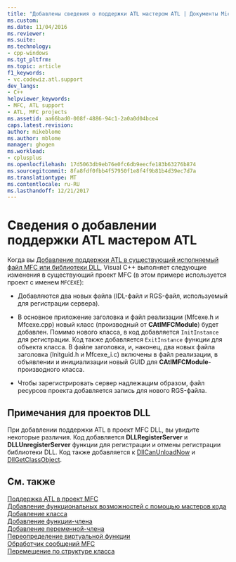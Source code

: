 ```yaml
---
title: "Добавлены сведения о поддержки ATL мастером ATL | Документы Microsoft"
ms.custom: 
ms.date: 11/04/2016
ms.reviewer: 
ms.suite: 
ms.technology:
- cpp-windows
ms.tgt_pltfrm: 
ms.topic: article
f1_keywords:
- vc.codewiz.atl.support
dev_langs:
- C++
helpviewer_keywords:
- MFC, ATL support
- ATL, MFC projects
ms.assetid: aa66bad0-008f-4886-94c1-2a0a0d04bce4
caps.latest.revision: 
author: mikeblome
ms.author: mblome
manager: ghogen
ms.workload:
- cplusplus
ms.openlocfilehash: 17d5063db9eb76e0fc6db9eecfe183b63276b874
ms.sourcegitcommit: 8fa8fdf0fbb4f57950f1e8f4f9b81b4d39ec7d7a
ms.translationtype: MT
ms.contentlocale: ru-RU
ms.lasthandoff: 12/21/2017
---
```

# <a name="details-of-atl-support-added-by-the-atl-wizard"></a>Сведения о добавлении поддержки ATL мастером ATL
Когда вы [Добавление поддержки ATL в существующий исполняемый файл MFC или библиотеки DLL](../../mfc/reference/adding-atl-support-to-your-mfc-project.md), Visual C++ выполняет следующие изменения в существующий проект MFC (в этом примере используется проект с именем `MFCEXE`):  
  
-   Добавляются два новых файла (IDL-файл и RGS-файл, используемый для регистрации сервера).  
  
-   В основное приложение заголовка и файл реализации (Mfcexe.h и Mfcexe.cpp) новый класс (производный от **CAtlMFCModule**) будет добавлен. Помимо нового класса, в код добавляется `InitInstance` для регистрации. Код также добавляется `ExitInstance` функции для объекта класса. В файле заголовка, и, наконец, два новых файла заголовка (Initguid.h и Mfcexe_i.c) включены в файл реализации, в объявлении и инициализации новый GUID для **CAtlMFCModule**-производного класса.  
  
-   Чтобы зарегистрировать сервер надлежащим образом, файл ресурсов проекта добавляется запись для нового RGS-файла.  
  
## <a name="notes-for-dll-projects"></a>Примечания для проектов DLL  
 При добавлении поддержки ATL в проект MFC DLL, вы увидите некоторые различия. Код добавляется **DLLRegisterServer** и **DLLUnregisterServer** функции для регистрации и отмены регистрации библиотеки DLL. Код также добавляется к [DllCanUnloadNow](../../atl/reference/catldllmodulet-class.md#dllcanunloadnow) и [DllGetClassObject](../../atl/reference/catldllmodulet-class.md#dllgetclassobject).  
  
## <a name="see-also"></a>См. также  
 [Поддержка ATL в проект MFC](../../mfc/reference/adding-atl-support-to-your-mfc-project.md)   
 [Добавление функциональных возможностей с помощью мастеров кода](../../ide/adding-functionality-with-code-wizards-cpp.md)   
 [Добавление класса](../../ide/adding-a-class-visual-cpp.md)   
 [Добавление функции-члена](../../ide/adding-a-member-function-visual-cpp.md)   
 [Добавление переменной-члена](../../ide/adding-a-member-variable-visual-cpp.md)   
 [Переопределение виртуальной функции](../../ide/overriding-a-virtual-function-visual-cpp.md)   
 [Обработчик сообщений MFC](../../mfc/reference/adding-an-mfc-message-handler.md)   
 [Перемещение по структуре класса](../../ide/navigating-the-class-structure-visual-cpp.md)
